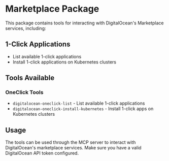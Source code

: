 # Marketplace Package

This package contains tools for interacting with DigitalOcean's Marketplace services, including:

## 1-Click Applications
- List available 1-click applications
- Install 1-click applications on Kubernetes clusters

## Tools Available

### OneClick Tools
- `digitalocean-oneclick-list` - List available 1-click applications
- `digitalocean-oneclick-install-kubernetes` - Install 1-click apps on Kubernetes clusters

## Usage

The tools can be used through the MCP server to interact with DigitalOcean's marketplace services. Make sure you have a valid DigitalOcean API token configured.
